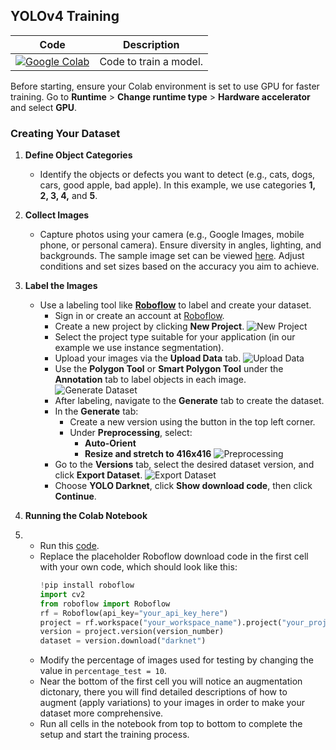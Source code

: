 ## **YOLOv4 Training**

| Code | Description |
|------|-------------|
| <a href='https://colab.research.google.com/drive/1sCEudInd4qJ-fH-ODTRq6NGmZRTV0rO4#scrollTo=SobmJZ764q4l' target="_blank"><img alt='Google Colab' src='https://img.shields.io/badge/Colab-100000?style=flat&logo=Google Colab&logoColor=ffa500&labelColor=383838&color=ffa500'/></a> | Code to train a model. |

Before starting, ensure your Colab environment is set to use GPU for faster training. Go to **Runtime** > **Change runtime type** > **Hardware accelerator** and select **GPU**.

### **Creating Your Dataset**

1. **Define Object Categories**
   - Identify the objects or defects you want to detect (e.g., cats, dogs, cars, good apple, bad apple). In this example, we use categories **1, 2, 3, 4,** and **5**.

2. **Collect Images**
   - Capture photos using your camera (e.g., Google Images, mobile phone, or personal camera). Ensure diversity in angles, lighting, and backgrounds. The sample image set can be viewed [here](https://drive.google.com/drive/folders/1U3uedqbndjVraDxkVg8IPtNmZ3qrNuqY?usp=sharing). Adjust conditions and set sizes based on the accuracy you aim to achieve.

3. **Label the Images**
   - Use a labeling tool like [**Roboflow**](https://roboflow.com/) to label and create your dataset.
     - Sign in or create an account at [Roboflow](https://roboflow.com/).
     - Create a new project by clicking **New Project**.
       ![New Project](https://i.imgur.com/94aYGQf.png)
     - Select the project type suitable for your application (in our example we use instance segmentation).
     - Upload your images via the **Upload Data** tab.
       ![Upload Data](https://i.imgur.com/kLLrlkl.png)
     - Use the **Polygon Tool** or **Smart Polygon Tool** under the **Annotation** tab to label objects in each image.
       ![Generate Dataset](https://i.imgur.com/TeoZQOl.png)
     - After labeling, navigate to the **Generate** tab to create the dataset.
     - In the **Generate** tab:
       - Create a new version using the button in the top left corner.
       - Under **Preprocessing**, select:
         - **Auto-Orient**
         - **Resize and stretch to 416x416**
           ![Preprocessing](https://i.imgur.com/cktLYS3.png)
     - Go to the **Versions** tab, select the desired dataset version, and click **Export Dataset**.
       ![Export Dataset](https://i.imgur.com/fhYPjwT.png)
     - Choose **YOLO Darknet**, click **Show download code**, then click **Continue**.

4. **Running the Colab Notebook**
5. - Run this [code](https://github.com/dorna-robotics/education/blob/main/ml_yolov4_train/ml_yolo4_train.ipynb).
   - Replace the placeholder Roboflow download code in the first cell with your own code, which should look like this:
     ```python
     !pip install roboflow
     import cv2
     from roboflow import Roboflow
     rf = Roboflow(api_key="your_api_key_here")
     project = rf.workspace("your_workspace_name").project("your_project_name")
     version = project.version(version_number)
     dataset = version.download("darknet")
     ```
   - Modify the percentage of images used for testing by changing the value in `percentage_test = 10`.
   - Near the bottom of the first cell you will notice an augmentation dictonary, there you will find detailed descriptions of how to augment (apply variations) to your images in order to make your dataset more comprehensive.
   - Run all cells in the notebook from top to bottom to complete the setup and start the training process.
